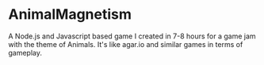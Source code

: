 # AnimalMagnetism

A Node.js and Javascript based game I created in 7-8 hours for a game jam with the theme of Animals.
It's like agar.io and similar games in terms of gameplay.